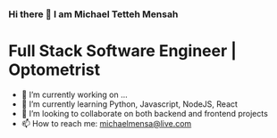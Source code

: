 ### Hi there 👋 I am Michael Tetteh Mensah

# Full Stack Software Engineer | Optometrist

- 🔭 I’m currently working on ...
- 🌱 I’m currently learning Python, Javascript, NodeJS, React
- 👯 I’m looking to collaborate on both backend and frontend projects
- 📫 How to reach me: michaelmensa@live.com
